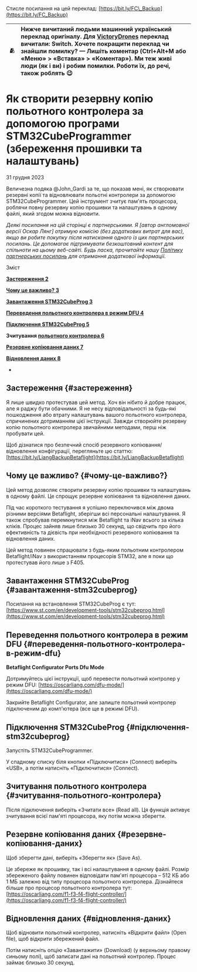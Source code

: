 Стисле посилання на цей переклад:  [https://bit.ly/FC\_Backup](https://bit.ly/FC_Backup)

| 🫂 | Нижче вичитаний людьми машинний український переклад оригіналу. Для [VictoryDrones](https://www.victory-drones.com/) переклад вичитали: Switch. Хочете покращити переклад чи знайшли помилку? — Лишіть коментар (Ctrl+Alt+M або «Меню» \> «Вставка» \> «Коментар»). Ми теж живі люди (як і ви) і робим помилки. Роботи їх, до речі, також роблять 😉 |
| :---: | :---- |

# **Як створити резервну копію польотного контролера за допомогою програми STM32CubeProgrammer (збереження прошивки та налаштувань)** 

31 грудня 2023

Величезна подяка @John\_Gardi за те, що показав мені, як створювати резервні копії та відновлювати польотні контролери за допомогою STM32CubeProgrammer. Цей інструмент зчитує пам'ять процесора, роблячи повну резервну копію прошивки та налаштувань в одному файлі, який згодом можна відновити.

*Деякі посилання на цій сторінці є партнерськими. Я \[автор англомовної версії Оскар Лянг\] отримую комісію (без додаткових витрат для вас), якщо ви робите покупку після натискання одного із цих партнерських посилань. Це допомагає підтримувати безкоштовний контент для спільноти на цьому веб\-сайті. Будь ласка, прочитайте нашу [Політику партнерських посилань](https://oscarliang.com/affiliate-program-policy/) для отримання додаткової інформації.*

Зміст

	

[**Застереження	2**](#застереження)

[**Чому це важливо?	3**](#чому-це-важливо?)

[**Завантаження STM32CubeProg	3**](#завантаження-stm32cubeprog)

[**Переведення польотного контролера в режим DFU	4**](#переведення-польотного-контролера-в-режим-dfu)

[**Підключення STM32CubeProg	5**](#підключення-stm32cubeprog)

**Зчитування [польотного контролера	6](#зчитування-польотного-контролера)**

[**Резервне копіювання даних	7**](#резервне-копіювання-даних)

[**Відновлення даних	8**](#відновлення-даних)

* 

## **Застереження** {#застереження}

Я лише швидко протестував цей метод. Хоч він нібито й добре працює, але я раджу бути обачними. Я не несу відповідальності за будь-які пошкодження або втрату налаштувань вашого польотного контролера, спричинених дотриманням цієї інструкції. Завжди створюйте резервну копію польотного контролера звичайними методами, перш ніж пробувати цей.

Щоб дізнатися про безпечний спосіб резервного копіювання/відновлення конфігурації, перегляньте цю статтю: [https://bit.ly/LiangBackupBetaflight](https://bit.ly/LiangBackupBetaflight)

## **Чому це важливо?** {#чому-це-важливо?}

Цей метод дозволяє створити резервну копію прошивки та налаштувань в одному файлі. Це спрощує резервне копіювання та відновлення даних.

Під час короткого тестування я успішно переключився між двома різними версіями Betaflight, зберігши всі персональні налаштування. Я також спробував перемкнутися між Betaflight та iNav всього за кілька кліків. Процес зайняв лише близько 30 секунд, що свідчить про його ефективність та дієвість при необхідності резервного копіювання та відновлення даних.

Цей метод повинен спрацювати з будь-яким польотним контролером Betaflight/iNav з використанням процесорів STM32, але я поки що протестував його лише з F405.

## **Завантаження STM32CubeProg** {#завантаження-stm32cubeprog}

Посилання на встановлення STM32CubeProg є тут: [https://www.st.com/en/development-tools/stm32cubeprog.html](https://www.st.com/en/development-tools/stm32cubeprog.html)

## **Переведення польотного контролера в режим DFU** {#переведення-польотного-контролера-в-режим-dfu}

**Betaflight Configurator Ports Dfu Mode**

Дотримуйтесь цієї інструкції, щоб перевести польотний контролер у режим DFU: [https://oscarliang.com/dfu-mode/](https://oscarliang.com/dfu-mode/)

Закрийте Betaflight Configurator, але залиште польотний контролер підключеним до комп'ютера (все ще в режимі DFU).

## **Підключення STM32CubeProg** {#підключення-stm32cubeprog}

Запустіть STM32CubeProgrammer.

У спадному списку біля кнопки «Підключитися» (Connect) виберіть «USB», а потім натисніть «Підключитися» (Connect).

## **Зчитування польотного контролера** {#зчитування-польотного-контролера}

Після підключення виберіть «Зчитати все» (Read all). Ця функція активує зчитування всієї пам'яті процесора, яку потім можна зберегти.

## **Резервне копіювання даних** {#резервне-копіювання-даних}

Щоб зберегти дані, виберіть «Зберегти як» (Save As).

Це збереже як прошивку, так і всі налаштування в одному файлі. Розмір збереженого файлу повинен відповідати пам'яті процесора – 512 КБ або 1 МБ залежно від типу процесора польотного контролера. Дізнайтеся більше про процесор польотного контролера тут: [https://oscarliang.com/f1-f3-f4-flight-controller/](https://oscarliang.com/f1-f3-f4-flight-controller/)

## **Відновлення даних** {#відновлення-даних}

Щоб відновити польотний контролер, натисніть «Відкрити файл» (Open file), щоб відкрити збережений файл.

Потім натисніть опцію «Завантажити» (Download) (у верхньому правому синьому полі), щоб записати дані на польотний контролер. Процес займає близько 30 секунд.

